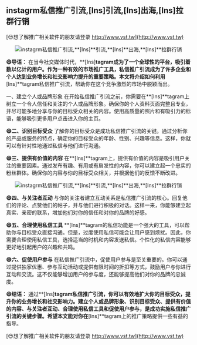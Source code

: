 ## **instagrm私信推广引流,**[Ins]**引流,**[Ins]**出海,**[Ins]**拉群行销**

[😍想了解推广相关软件的朋友请登录 http://www.vst.tw](http://www.vst.tw)

 <center><img src="https://vst.tw/MP4/tuiguang/png/8.png" alt="instagrm私信推广引流,**[Ins]**引流,**[Ins]**出海,**[Ins]**拉群行销"></center>

**😄导语：**
在当今社交媒体时代，**[Ins]**tagram成为了一个全球性的平台，吸引着数以亿计的用户。作为一种有效的市场推广工具，私信推广引流成为了许多企业和个人达到业务增长和社交影响力提升的重要策略。本文将介绍如何利用**[Ins]**tagram私信推广引流，帮助你在这个竞争激烈的市场中脱颖而出。

一、建立个人或品牌形象
在开始私信推广引流之前，你需要在**[Ins]**tagram上树立一个令人信任和关注的个人或品牌形象。确保你的个人资料页面完整且专业，并尽可能多地分享与你的目标受众相关的内容。使用高质量的照片和有吸引力的标语，能够吸引更多用户点击进入你的主页。

**😄二、识别目标受众**
了解你的目标受众是成功私信推广引流的关键。通过分析你的产品或服务的特点，确定你的目标受众的年龄、性别、兴趣等信息。这样，你就可以有针对性地通过私信与他们进行沟通。

**😄三、提供有价值的内容**
在**[Ins]**tagram上，提供有价值的内容是吸引用户关注的重要因素。通过发布有趣、有用或有启发性的内容，你可以建立起一个忠实的粉丝群体。确保你的内容与你的目标受众相关，并根据他们的反馈不断改进。

 <center><img src="https://vst.tw/MP4/tuiguang/png/2.png" alt="instagrm私信推广引流,**[Ins]**引流,**[Ins]**出海,**[Ins]**拉群行销"></center>

**😄四、与关注者互动**
与你的关注者建立互动关系是私信推广引流的核心。回复他们的评论、点赞他们的帖子，并与他们进行积极的对话。这样一来，你能够建立起真实、亲密的联系，增加他们对你的信任和对你的品牌的好感。

**😄五、合理使用私信工具**
**[Ins]**tagram的私信功能是一个强大的工具，可以帮助你与目标受众直接沟通。但是，过度使用私信可能会让用户感到烦扰。因此，你需要合理使用私信工具，选择适当的时机和内容发送私信。个性化的私信内容能够更好地引起用户的兴趣和共鸣。

**😄六、促使用户参与**
在私信推广引流中，促使用户参与是至关重要的。你可以通过提供独家优惠、参与互动活动或提供有限时间的折扣等方式，鼓励用户与你进行互动和交流。这不仅能够增加用户的参与度，还能够提高他们对你的品牌的忠诚度。

**😄结语：**
通过**[Ins]**tagram私信推广引流，你可以有效地扩大你的目标受众，提升你的业务增长和社交影响力。建立个人或品牌形象、识别目标受众、提供有价值的内容、与关注者互动、合理使用私信工具和促使用户参与，是成功实施私信推广引流的关键步骤。希望本文能对你在**[Ins]**tagram上的推广策略提供一些有益的指导。

[😍想了解推广相关软件的朋友请登录 http://www.vst.tw](http://www.vst.tw)



